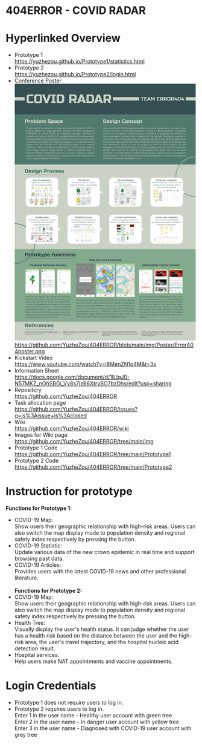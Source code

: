 # 404ERROR - COVID RADAR
# Hyperlinked Overview
* Prototype 1<br>
https://yuzhezou.github.io/Prototype1/statistics.html<br>
* Prototype 2<br>
https://yuzhezou.github.io/Prototype2/login.html<br>
* Conference Poster<br>
![](https://github.com/YuzheZou/404ERROR/blob/main/img/Poster/Error404poster.png)<br>
https://github.com/YuzheZou/404ERROR/blob/main/img/Poster/Error404poster.png<br>
* Kickstart Video<br>
https://www.youtube.com/watch?v=i8MenZN1q4M&t=3s<br>
* Information Sheet<br>
https://docs.google.com/document/d/1ILlqJ0-N57MKZ_nOhSBGi_Vy8s7jzB6XtryBO7bzDhs/edit?usp=sharing<br>
* Repository<br>
https://github.com/YuzheZou/404ERROR<br>
* Task allocation page<br>
https://github.com/YuzheZou/404ERROR/issues?q=is%3Aissue+is%3Aclosed<br>
* Wiki<br>
https://github.com/YuzheZou/404ERROR/wiki<br>
* Images for Wiki page<br>
https://github.com/YuzheZou/404ERROR/tree/main/img<br>
* Prototype 1 Code<br>
https://github.com/YuzheZou/404ERROR/tree/main/Prototype1<br>
* Prototype 2 Code<br>
https://github.com/YuzheZou/404ERROR/tree/main/Prototype2<br>

# Instruction for prototype
<b>Functions for Prototype 1:</b><br>
* COVID-19 Map: <br>
Show users their geographic relationship with high-risk areas. Users can also switch the map display mode to population density and regional safety index respectively by pressing the button.<br>
* COVID-19 Statistic: <br>
Update various data of the new crown epidemic in real time and support browsing past data.<br>
* COVID-19 Articles: <br>
Provides users with the latest COVID-19 news and other professional literature.<br><br>
<b>Functions for Prototype 2:</b><br>
* COVID-19 Map: <br>
Show users their geographic relationship with high-risk areas. Users can also switch the map display mode to population density and regional safety index respectively by pressing the button.<br>
* Health Tree: <br>
Visually display the user's health status. It can judge whether the user has a health risk based on the distance between the user and the high-risk area, the user's travel trajectory, and the hospital nucleic acid detection result.<br>
* Hospital services:<br>
Help users make NAT appointments and vaccine appointments.<br>

# Login Credentials
* Prototype 1 does not require users to log in.<br>
* Prototype 2 requires users to log in.<br>
Enter 1 in the user name - Healthy user account with green tree<br>
Enter 2 in the user name - In danger user account with yellow tree<br>
Enter 3 in the user name - Diagnosed with COVID-19 user account with grey tree<br>
